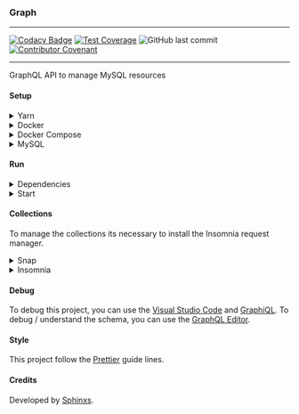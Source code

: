 ### Graph

---

[![Codacy Badge](https://api.codacy.com/project/badge/Grade/fe6a3cb9ff634640afd1336755d68cb2)](https://www.codacy.com/app/Sphinxs/Graph?utm_source=github.com&utm_medium=referral&utm_content=Sphinxs/Graph&utm_campaign=Badge_Grade) [![Test Coverage](https://api.codeclimate.com/v1/badges/2e94725148c871f8bbaf/test_coverage)](https://codeclimate.com/github/Sphinxs/Graph/test_coverage) ![GitHub last commit](https://img.shields.io/github/last-commit/sphinxs/graph.svg) [![Contributor Covenant](https://img.shields.io/badge/Contributor%20Covenant-v1.4%20adopted-ff69b4.svg)](<[code-of-conduct.md](https://www.contributor-covenant.org/version/1/4/code-of-conduct)>)

---

GraphQL API to manage MySQL resources

#### Setup

<details>
<summary>Yarn</summary>
Configure the repository:

```sh
curl -sS https://dl.yarnpkg.com/debian/pubkey.gpg | sudo apt-key add -

echo "deb https://dl.yarnpkg.com/debian/ stable main" | sudo tee /etc/apt/sources.list.d/yarn.list
```

Install the Yarn:

```sh
sudo apt-get update && sudo apt-get install yarn
```

</details>

<details>
<summary>Docker</summary>
Install the Docker container:

```sh
sudo apt install docker.io
```

Add the Docker to the system group:

```sh
sudo groupadd docker
```

</details>

<details>
<summary>Docker Compose</summary>
Install the Docker Compose:

```sh
sudo apt install docker-compose
```

</details>

<details>
<summary>MySQL</summary>
Install the MySQL image and create a container:

```sh
docker-compose -f docker-compose.yml up
```

<details>
<summary>Generate Models</summary>
Enter inside the MySQL CLI through the MySQL container:

```sh
docker exec -it database mysql -u root -p
```

Generate the application' models in the database created above:

```sh
yarn sync
```

</details>

<details>
<summary>Generate Data</summary>
Generate the application' models data in the database created before:

```sh
yarn data
```

</details>

After create a database and generate the application' models, set the database configuration in the [config/config.json](./config/config.json) file.

</details>

#### Run

<details>
<summary>Dependencies</summary>
Install the dependencies:

```sh
yarn install
```

</details>

<details>
<summary>Start</summary>
Start the application:

```sh
yarn start
```

Open the [localhost:3000](http://localhost:3000) URL in the browser.

</details>

#### Collections

To manage the collections its necessary to install the Insomnia request manager.

<details>
<summary>Snap</summary>
Install the Snap:

```sh
sudo apt install snapd
```

</details>

<details>
<summary>Insomnia</summary>
Install the Insomnia:

```sh
snap install insomnia
```

</details>

#### Debug

To debug this project, you can use the [Visual Studio Code](https://code.visualstudio.com/) and [GraphiQL](https://github.com/graphql/graphiql). To debug / understand the schema, you can use the [GraphQL Editor](https://app.graphqleditor.com/grapher/grapher).

#### Style

This project follow the [Prettier](https://prettier.io/) guide lines.

#### Credits

Developed by [Sphinxs](https://github.com/Sphinxs).
